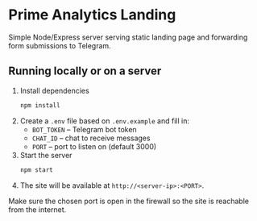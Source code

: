 # Prime Analytics Landing

Simple Node/Express server serving static landing page and forwarding form submissions to Telegram.

## Running locally or on a server

1. Install dependencies
   ```bash
   npm install
   ```
2. Create a `.env` file based on `.env.example` and fill in:
   - `BOT_TOKEN` – Telegram bot token
   - `CHAT_ID` – chat to receive messages
   - `PORT` – port to listen on (default 3000)
3. Start the server
   ```bash
   npm start
   ```
4. The site will be available at `http://<server-ip>:<PORT>`.

Make sure the chosen port is open in the firewall so the site is reachable from the internet.
